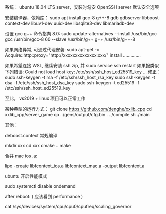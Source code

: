 系统：
ubuntu 18.04 LTS server，安装时勾安 OpenSSH server 默认安全选项

安装编译器，依赖库：
sudo apt install gcc-8 g++-8 gdb gdbserver libboost-context-dev libuv1-dev uuid-dev libsqlite3-dev libmariadb-dev

设置 gcc g++ 命令指向 8.0:
sudo update-alternatives --install /usr/bin/gcc gcc /usr/bin/gcc-8 60 --slave /usr/bin/g++ g++ /usr/bin/g++-8



如果网络异常, 可通过代理安装:
sudo apt-get -o Acquire::http::proxy="http://xxxxxxxxxxxxxx:xxx/" install ..............

如果希望连接 WSL, 继续安装 ssh zip, 并 sudo service ssh restart
如果报类似下列错误:
Could not load host key: /etc/ssh/ssh_host_ed25519_key
...
修正：
sudo ssh-keygen -t rsa -f /etc/ssh/ssh_host_rsa_key
sudo ssh-keygen -t dsa -f /etc/ssh/ssh_host_dsa_key
sudo ssh-keygen -t ed25519 -f /etc/ssh/ssh_host_ed25519_key




至此，
vs2019 + linux 项目可以正常工作



某种典型的运行方式：
git clone https://github.com/denghe/xxlib_cpp
cd xxlib_cpp/server_game
cp ../gens/output/cfg.bin .
../compile.sh
./main





其他：

deboost.context 常规编译

mkdir xxx
cd xxx
cmake ..
make

合并 mac ios .a:

lipo -create libfcontext_ios.a libfcontext_mac.a -output libfcontext.a







ubuntu 开启性能模式

sudo systemctl disable ondemand

after reboot: ( 应该看到 performance )

cat /sys/devices/system/cpu/cpu0/cpufreq/scaling_governor